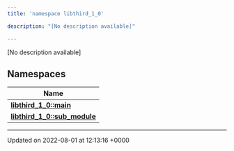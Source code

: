 ```yaml
---
title: 'namespace libthird_1_0'

description: "[No description available]"

---
```







[No description available]

## Namespaces

| Name           |
| -------------- |
| **[libthird_1_0::main](/documentation/code/namespaces/namespacelibthird__1__0_1_1main/)**  |
| **[libthird_1_0::sub_module](/documentation/code/namespaces/namespacelibthird__1__0_1_1sub__module/)**  |






-------------------------------

Updated on 2022-08-01 at 12:13:16 +0000